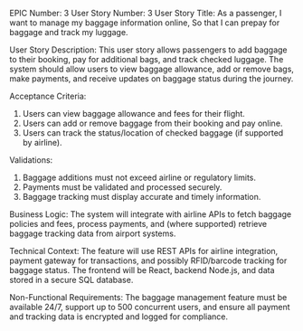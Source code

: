 EPIC Number: 3
User Story Number: 3
User Story Title: As a passenger, I want to manage my baggage information online, So that I can prepay for baggage and track my luggage.

User Story Description: This user story allows passengers to add baggage to their booking, pay for additional bags, and track checked luggage. The system should allow users to view baggage allowance, add or remove bags, make payments, and receive updates on baggage status during the journey.

Acceptance Criteria:
1. Users can view baggage allowance and fees for their flight.
2. Users can add or remove baggage from their booking and pay online.
3. Users can track the status/location of checked baggage (if supported by airline).

Validations:
1. Baggage additions must not exceed airline or regulatory limits.
2. Payments must be validated and processed securely.
3. Baggage tracking must display accurate and timely information.

Business Logic: The system will integrate with airline APIs to fetch baggage policies and fees, process payments, and (where supported) retrieve baggage tracking data from airport systems.

Technical Context: The feature will use REST APIs for airline integration, payment gateway for transactions, and possibly RFID/barcode tracking for baggage status. The frontend will be React, backend Node.js, and data stored in a secure SQL database.

Non-Functional Requirements: The baggage management feature must be available 24/7, support up to 500 concurrent users, and ensure all payment and tracking data is encrypted and logged for compliance.